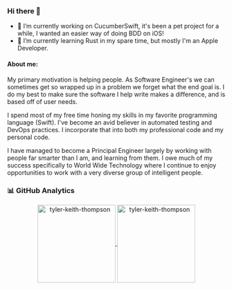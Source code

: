 ### Hi there 👋
- 🔭 I’m currently working on CucumberSwift, it's been a pet project for a while, I wanted an easier way of doing BDD on iOS!
- 🌱 I’m currently learning Rust in my spare time, but mostly I'm an Apple Developer. 

#### About me:
My primary motivation is helping people. As Software Engineer's we can sometimes get so wrapped up in a problem we forget what the end goal is. I do my best to make sure the software I help write makes a difference, and is based off of user needs.

I spend most of my free time honing my skills in my favorite programming language (Swift). I've become an avid believer in automated testing and DevOps practices. I incorporate that into both my professional code and my personal code.

I have managed to become a Principal Engineer largely by working with people far smarter than I am, and learning from them. I owe much of my success specifically to World Wide Technology where I continue to enjoy opportunities to work with a very diverse group of intelligent people.

### 📊 GitHub Analytics

<p align="center">
<a href="https://github.com/tyler-keith-thompson">
  <img height="180em" align="center" src="https://github-readme-stats.vercel.app/api?username=tyler-keith-thompson&show_icons=true&locale=en&theme=dark&include_all_commits=true&count_private=true" alt="tyler-keith-thompson"/>
  <img height="180em" align="center" src="https://github-readme-stats.vercel.app/api/top-langs?username=tyler-keith-thompson&show_icons=true&locale=en&layout=compact&langs_count=8&theme=dark" alt="tyler-keith-thompson"/>
</a>
</p>
<!--
**Tyler-Keith-Thompson/Tyler-Keith-Thompson** is a ✨ _special_ ✨ repository because its `README.md` (this file) appears on your GitHub profile.

Here are some ideas to get you started:

- 🔭 I’m currently working on ...
- 🌱 I’m currently learning ...
- 👯 I’m looking to collaborate on ...
- 🤔 I’m looking for help with ...
- 💬 Ask me about ...
- 📫 How to reach me: ...
- 😄 Pronouns: ...
- ⚡ Fun fact: ...
-->
